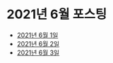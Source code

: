 # 2021년 6월 포스팅

- [2021년 6월 1일](2021-06-01-webspeechapi.md)
- [2021년 6월 2일](2021-06-02-url-search-params.md)
- [2021년 6월 3일](2021-06-03-optionrequest.md)
